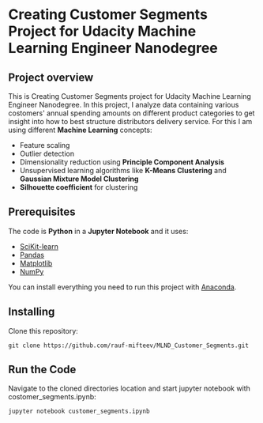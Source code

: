 # Creating Customer Segments Project for Udacity Machine Learning Engineer Nanodegree

## Project overview

This is Creating Customer Segments project for Udacity Machine Learning Engineer Nanodegree. In this project, I analyze data containing various costomers' annual spending amounts on different product categories to get insight into how to best structure distributors delivery service. For this I am using different **Machine Learning** concepts:

* Feature scaling
* Outlier detection
* Dimensionality reduction using **Principle Component Analysis**
* Unsupervised learning algorithms like **K-Means Clustering** and **Gaussian Mixture Model Clustering**
* **Silhouette coefficient** for clustering

## Prerequisites

The code is **Python** in a **Jupyter Notebook** and it uses:

* [SciKit-learn](https://scikit-learn.org/stable/)
* [Pandas](https://pandas.pydata.org/)
* [Matplotlib](https://matplotlib.org/)
* [NumPy](http://www.numpy.org/)

You can install everything you need to run this project with [Anaconda](https://www.anaconda.com/).

## Installing
Clone this repository:

`git clone https://github.com/rauf-mifteev/MLND_Customer_Segments.git`

## Run the Code
Navigate to the cloned directories location and start jupyter notebook with costomer_segments.ipynb:

`jupyter notebook customer_segments.ipynb`
